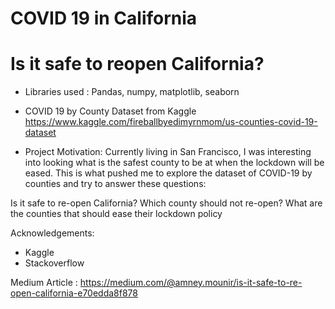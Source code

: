 # COVID 19 in California
# Is it safe to reopen California?


- Libraries used : Pandas, numpy, matplotlib, seaborn
- COVID 19 by County Dataset from Kaggle https://www.kaggle.com/fireballbyedimyrnmom/us-counties-covid-19-dataset

- Project Motivation:
Currently living in San Francisco, I was interesting into looking what is the safest county to be at when the lockdown will be eased. This is what pushed me to explore the dataset of COVID-19 by counties and try to answer these questions:

Is it safe to re-open California?
Which county should not re-open?
What are the counties that should ease their lockdown policy

Acknowledgements:
- Kaggle
- Stackoverflow

Medium Article : https://medium.com/@amney.mounir/is-it-safe-to-re-open-california-e70edda8f878
